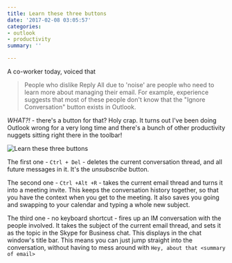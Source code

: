 ```yaml
---
title: Learn these three buttons
date: '2017-02-08 03:05:57'
categories:
- outlook
- productivity
summary: ''

---
```


A co-worker today, voiced that

> People who dislike Reply All due to 'noise' are people who need to learn more about managing their email. For example, experience suggests that most of these people don't know that the "Ignore Conversation" button exists in Outlook.

_WHAT?!_ - there's a button for that? Holy crap. It turns out I've been doing Outlook wrong for a very long time and there's a bunch of other productivity nuggets sitting right there in the toolbar!

![Learn these three buttons](/images/outlook-learn-these-three-buttons.png)

The first one - `Ctrl + Del` - deletes the current conversation thread, and all future messages in it. It's the _unsubscribe_ button.

The second one - `Ctrl +Alt +R` - takes the current email thread and turns it into a meeting invite. This keeps the conversation history together, so that you have the context when you get to the meeting. It also saves you going and swapping to your calendar and typing a whole new subject.

The third one - no keyboard shortcut - fires up an IM conversation with the people involved. It takes the subject of the current email thread, and sets it as the topic in the Skype for Business chat. This displays in the chat window's title bar. This means you can just jump straight into the conversation, without having to mess around with `Hey, about that <summary of email>`